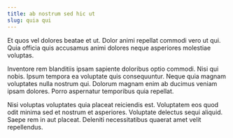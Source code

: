 ```yaml
---
title: ab nostrum sed hic ut
slug: quia qui
---
```


Et quos vel dolores beatae et ut. Dolor animi repellat commodi vero ut qui. Quia officia quis accusamus animi dolores neque asperiores molestiae voluptas.

Inventore rem blanditiis ipsam sapiente doloribus optio commodi. Nisi qui nobis. Ipsum tempora ea voluptate quis consequuntur. Neque quia magnam voluptates nulla nostrum qui. Dolorum magnam enim ab ducimus veniam ipsam dolores. Porro aspernatur temporibus quia repellat.

Nisi voluptas voluptates quia placeat reiciendis est. Voluptatem eos quod odit minima sed et nostrum et asperiores. Voluptate delectus sequi aliquid. Saepe rem in aut placeat. Deleniti necessitatibus quaerat amet velit repellendus.

